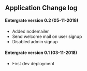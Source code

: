 ## Application Change log

#### Entergrate version 0.2 (05-11-2018)

+ Added nodemailer
+ Send welcome mail on user signup
+ Disabled admin signup

#### Entergrate version 0.1 (03-11-2018)

+ First dev deployment
